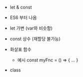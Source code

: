 * let & const
 * ES6 부터 나옴
  * let 가변 (var와 비슷함)
  * const 상수 (재할당 불가능)

* 화살표 함수
  - 예시
    const myFnc = () => {
      ...
    }

* class
